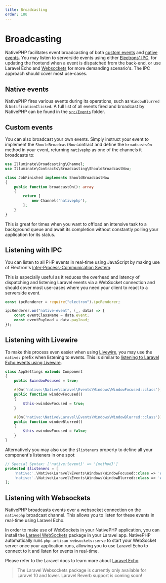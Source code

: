```yaml
---
title: Broadcasting
order: 100
---
```


# Broadcasting

NativePHP facilitates event broadcasting of both [custom events](#custom-events) and [native events](#native-events). You may listen to serverside events using either [Electrons' IPC](#javascript), for updating the frontend when a event is dispatched from the back-end, or use Laravel Echo and [Websockets](#websockets) for more demanding scenario's. The IPC approach should cover most use-cases.

## Native events

NativePHP fires various events during its operations, such as `WindowBlurred` & `NotificationClicked`. A full list of all events fired and broadcast by NativePHP can be found in the
[`src/Events`](https://github.com/nativephp/laravel/tree/main/src/Events) folder.

## Custom events

You can also broadcast your own events. Simply instruct your event to implement the `ShouldBroadcastNow` contract and define the `broadcastsOn` method in your event, returning `nativephp` as one of the channels it broadcasts to:

```php
use Illuminate\Broadcasting\Channel;
use Illuminate\Contracts\Broadcasting\ShouldBroadcastNow;

class JobFinished implements ShouldBroadcastNow
{
    public function broadcastOn(): array
    {
        return [
            new Channel('nativephp'),
        ];
    }
}
```

This is great for times when you want to offload an intensive task to a background queue and await its completion without constantly polling your application for its status.

## Listening with IPC

You can listen to all PHP events in real-time using JavaScript by making use of Electron's [Inter-Process-Communication System](https://electronjs.org/docs/latest/api/ipc-renderer).

This is especially useful as it reduces the overhead and latency of dispatching and listening Laravel events via a WebSocket connection and should cover most use-cases where you need your client to react to a serverside event.

```js
const ipcRenderer = require("electron").ipcRenderer;

ipcRenderer.on("native-event", (_, data) => {
    const eventClassName = data.event;
    const eventPayload = data.payload;
});
```

## Listening with Livewire

To make this process even easier when using [Livewire](https://livewire.laravel.com), you may use the `native:` prefix when listening to events. This is similar to [listening to Laravel Echo events using Livewire](https://livewire.laravel.com/docs/events#real-time-events-using-laravel-echo).

```php
class AppSettings extends Component
{
    public $windowFocused = true;

    #[On('native:\Native\Laravel\Events\Windows\WindowFocused::class')]
    public function windowFocused()
    {
        $this->windowFocused = true;
    }

    #[On('native:\Native\Laravel\Events\Windows\WindowBlurred::class')]
    public function windowBlurred()
    {
        $this->windowFocused = false;
    }
}
```

Alternatively you may also use the `$listeners` property to define all your component's listeners in one spot:

```php
// Special Syntax: ['native:{event}' => '{method}']
protected $listeners = [
    'native:'.\Native\Laravel\Events\Windows\WindowFocused::class => 'windowFocused',
    'native:'.\Native\Laravel\Events\Windows\WindowBlurred::class => 'windowBlurred',
];
```

## Listening with Websockets

NativePHP broadcasts events over a websocket connection on the `nativephp` broadcast channel.
This allows you to listen for these events in real-time using Laravel Echo.

In order to make use of WebSockets in your NativePHP application, you can install the [Laravel WebSockets](https://beyondco.de/docs/laravel-websockets) package in your Laravel app.
NativePHP automatically runs `php artisan websockets:serve` to start your WebSocket server once your application runs, allowing you to use Laravel Echo to connect to it and listen for events in real-time.

Please refer to the Laravel docs to learn more about [Laravel Echo](https://laravel.com/docs/11.x/broadcasting#client-side-installation)

> The Laravel Websockets package is currently only available for Laravel 10 and lower.
> Laravel Reverb support is coming soon!
